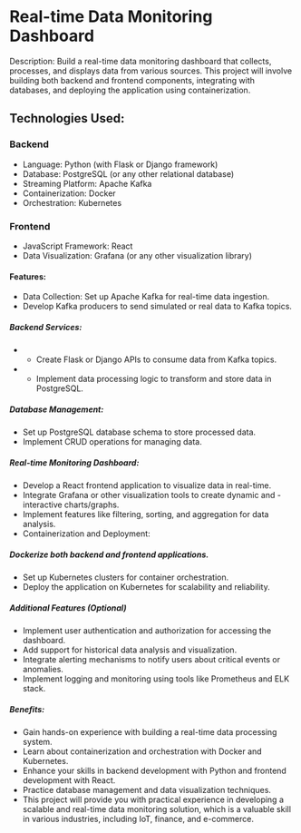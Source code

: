 # Real-time Data Monitoring Dashboard

Description:
Build a real-time data monitoring dashboard that collects, processes, and displays data from various sources. This project will involve building both backend and frontend components, integrating with databases, and deploying the application using containerization.

## Technologies Used:

### Backend

- Language: Python (with Flask or Django framework)
- Database: PostgreSQL (or any other relational database)
- Streaming Platform: Apache Kafka
- Containerization: Docker
- Orchestration: Kubernetes

### Frontend

- JavaScript Framework: React
- Data Visualization: Grafana (or any other visualization library)


#### Features:

- Data Collection: Set up Apache Kafka for real-time data ingestion.
- Develop Kafka producers to send simulated or real data to Kafka topics.

##### Backend Services:

- - Create Flask or Django APIs to consume data from Kafka topics.
- - Implement data processing logic to transform and store data in PostgreSQL.

##### Database Management:

- Set up PostgreSQL database schema to store processed data.
- Implement CRUD operations for managing data.


##### Real-time Monitoring Dashboard:

- Develop a React frontend application to visualize data in real-time.
- Integrate Grafana or other visualization tools to create dynamic and - interactive charts/graphs.
- Implement features like filtering, sorting, and aggregation for data analysis.
- Containerization and Deployment:

##### Dockerize both backend and frontend applications.

- Set up Kubernetes clusters for container orchestration.
- Deploy the application on Kubernetes for scalability and reliability.


#####  Additional Features (Optional)

- Implement user authentication and authorization for accessing the dashboard.
- Add support for historical data analysis and visualization.
- Integrate alerting mechanisms to notify users about critical events or anomalies.
- Implement logging and monitoring using tools like Prometheus and ELK stack.

##### Benefits:

- Gain hands-on experience with building a real-time data processing system.
- Learn about containerization and orchestration with Docker and Kubernetes.
- Enhance your skills in backend development with Python and frontend development with React.
- Practice database management and data visualization techniques.
- This project will provide you with practical experience in developing a scalable and real-time data monitoring solution, which is a valuable skill in various industries, including IoT, finance, and e-commerce.



